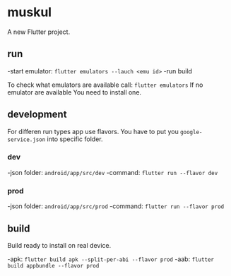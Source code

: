 # muskul

A new Flutter project.

## run

-start emulator: `flutter emulators --lauch <emu id>`
-run build

To check what emulators are available call: `flutter emulators`
If no emulator are available You need to install one.

## development

For differen run types app use flavors. You have to put you `google-service.json` into specific folder.

### dev

-json folder: `android/app/src/dev`
-command: `flutter run --flavor dev`

### prod

-json folder: `android/app/src/prod`
-command: `flutter run --flavor prod`

## build

Build ready to install on real device.

-apk: `flutter build apk --split-per-abi --flavor prod`
-aab: `flutter build appbundle --flavor prod`
